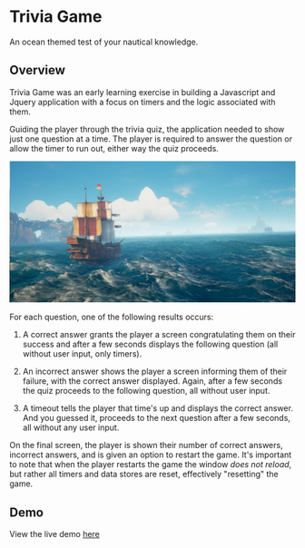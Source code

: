 # Trivia Game
An ocean themed test of your nautical knowledge.

## Overview 
Trivia Game was an early learning exercise in building a Javascript and Jquery application with a focus on timers and the logic associated with them. 

Guiding the player through the trivia quiz, the application needed to show just one question at a time. The player is required to answer the question or allow the timer to run out, either way the quiz proceeds.

![Screenshot 1](/assets/images/screen1.png?raw=true "Screenshot 1")

For each question, one of the following results occurs:

1. A correct answer grants the player a screen congratulating them on their success and after a few seconds displays the following question (all without user input, only timers).

2. An incorrect answer shows the player a screen informing them of their failure, with the correct answer displayed. Again, after a few seconds the quiz proceeds to the following question, all without user input.

3. A timeout tells the player that time's up and displays the correct answer. And you guessed it, proceeds to the next question after a few seconds, all without any user input.

On the final screen, the player is shown their number of correct answers, incorrect answers, and is given an option to restart the game. It's important to note that when the player restarts the game the window *does not reload*, but rather all timers and data stores are reset, effectively "resetting" the game.

## Demo
View the live demo [here](http://www.joshyager.com/TriviaGame/)
